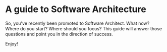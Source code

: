 # A guide to Software Architecture

So, you've recently been promoted to Software Architect. What now? Where do you start? Where should you focus? This guide will answer those questions and point you in the direction of success. 

Enjoy!
